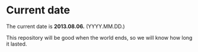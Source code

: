 # Current date

The current date is **2013.08.06.** (YYYY.MM.DD.)

This repository will be good when the world ends, so we will know how long it lasted.
